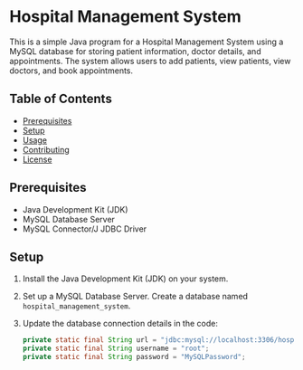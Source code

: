 # Hospital Management System

This is a simple Java program for a Hospital Management System using a MySQL database for storing patient information, doctor details, and appointments. The system allows users to add patients, view patients, view doctors, and book appointments.

## Table of Contents

- [Prerequisites](#prerequisites)
- [Setup](#setup)
- [Usage](#usage)
- [Contributing](#contributing)
- [License](#license)

## Prerequisites

- Java Development Kit (JDK)
- MySQL Database Server
- MySQL Connector/J JDBC Driver

## Setup

1. Install the Java Development Kit (JDK) on your system.

2. Set up a MySQL Database Server. Create a database named `hospital_management_system`.

3. Update the database connection details in the code:

   ```java
   private static final String url = "jdbc:mysql://localhost:3306/hospital_management_system";
   private static final String username = "root";
   private static final String password = "MySQLPassword";
